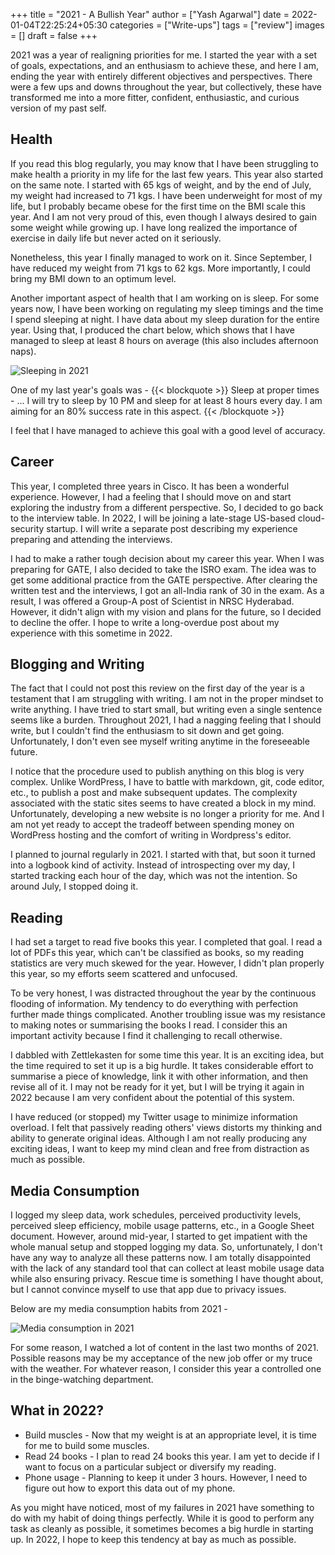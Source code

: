 +++
title = "2021 - A Bullish Year"
author = ["Yash Agarwal"]
date = 2022-01-04T22:25:24+05:30
categories = ["Write-ups"]
tags = ["review"]
images = []
draft = false
+++

2021 was a year of realigning priorities for me. I started the year with a set of goals, expectations, and an enthusiasm to achieve these, and here I am, ending the year with entirely different objectives and perspectives. There were a few ups and downs throughout the year, but collectively, these have transformed me into a more fitter, confident, enthusiastic, and curious version of my past self.

## Health

If you read this blog regularly, you may know that I have been struggling to make health a priority in my life for the last few years. This year also started on the same note. I started with 65 kgs of weight, and by the end of July, my weight had increased to 71 kgs. I have been underweight for most of my life, but I probably became obese for the first time on the BMI scale this year. And I am not very proud of this, even though I always desired to gain some weight while growing up. I have long realized the importance of exercise in daily life but never acted on it seriously.

Nonetheless, this year I finally managed to work on it. Since September, I have reduced my weight from 71 kgs to 62 kgs. More importantly, I could bring my BMI down to an optimum level.

Another important aspect of health that I am working on is sleep. For some years now, I have been working on regulating my sleep timings and the time I spend sleeping at night. I have data about my sleep duration for the entire year. Using that, I produced the chart below, which shows that I have managed to sleep at least 8 hours on average (this also includes afternoon naps).

![Sleeping in 2021](/images/posts/2022-01-04/average_sleep_duration.png "Sleeping in 2021")

One of my last year's goals was -
{{< blockquote >}}
Sleep at proper times - ... I will try to sleep by 10 PM and sleep for at least 8 hours every day. I am aiming for an 80% success rate in this aspect.
{{< /blockquote >}}

I feel that I have managed to achieve this goal with a good level of accuracy.

## Career

This year, I completed three years in Cisco. It has been a wonderful experience. However, I had a feeling that I should move on and start exploring the industry from a different perspective. So, I decided to go back to the interview table. In 2022, I will be joining a late-stage US-based cloud-security startup. I will write a separate post describing my experience preparing and attending the interviews.

I had to make a rather tough decision about my career this year. When I was preparing for GATE, I also decided to take the ISRO exam. The idea was to get some additional practice from the GATE perspective. After clearing the written test and the interviews, I got an all-India rank of 30 in the exam. As a result, I was offered a Group-A post of Scientist in NRSC Hyderabad. However, it didn't align with my vision and plans for the future, so I decided to decline the offer. I hope to write a long-overdue post about my experience with this sometime in 2022.

## Blogging and Writing

The fact that I could not post this review on the first day of the year is a testament that I am struggling with writing. I am not in the proper mindset to write anything. I have tried to start small, but writing even a single sentence seems like a burden. Throughout 2021, I had a nagging feeling that I should write, but I couldn't find the enthusiasm to sit down and get going. Unfortunately, I don't even see myself writing anytime in the foreseeable future.

I notice that the procedure used to publish anything on this blog is very complex. Unlike WordPress, I have to battle with markdown, git, code editor, etc., to publish a post and make subsequent updates. The complexity associated with the static sites seems to have created a block in my mind. Unfortunately, developing a new website is no longer a priority for me. And I am not yet ready to accept the tradeoff between spending money on WordPress hosting and the comfort of writing in Wordpress's editor.

I planned to journal regularly in 2021. I started with that, but soon it turned into a logbook kind of activity. Instead of introspecting over my day, I started tracking each hour of the day, which was not the intention. So around July, I stopped doing it.

## Reading

I had set a target to read five books this year. I completed that goal. I read a lot of PDFs this year, which can't be classified as books, so my reading statistics are very much skewed for the year. However, I didn't plan properly this year, so my efforts seem scattered and unfocused.

To be very honest, I was distracted throughout the year by the continuous flooding of information. My tendency to do everything with perfection further made things complicated. Another troubling issue was my resistance to making notes or summarising the books I read. I consider this an important activity because I find it challenging to recall otherwise.

I dabbled with Zettlekasten for some time this year. It is an exciting idea, but the time required to set it up is a big hurdle. It takes considerable effort to summarise a piece of knowledge, link it with other information, and then revise all of it. I may not be ready for it yet, but I will be trying it again in 2022 because I am very confident about the potential of this system.

I have reduced (or stopped) my Twitter usage to minimize information overload. I felt that passively reading others' views distorts my thinking and ability to generate original ideas. Although I am not really producing any exciting ideas, I want to keep my mind clean and free from distraction as much as possible.

## Media Consumption

I logged my sleep data, work schedules, perceived productivity levels, perceived sleep efficiency, mobile usage patterns, etc., in a Google Sheet document. However, around mid-year, I started to get impatient with the whole manual setup and stopped logging my data. So, unfortunately, I don't have any way to analyze all these patterns now. I am totally disappointed with the lack of any standard tool that can collect at least mobile usage data while also ensuring privacy. Rescue time is something I have thought about, but I cannot convince myself to use that app due to privacy issues.

Below are my media consumption habits from 2021 -

![Media consumption in 2021](/images/posts/2022-01-04/media_consumption_in_2021.png "Media consumption in 2021")

For some reason, I watched a lot of content in the last two months of 2021. Possible reasons may be my acceptance of the new job offer or my truce with the weather. For whatever reason, I consider this year a controlled one in the binge-watching department.

## What in 2022?

- Build muscles - Now that my weight is at an appropriate level, it is time for me to build some muscles.
- Read 24 books - I plan to read 24 books this year. I am yet to decide if I want to focus on a particular subject or diversify my reading.
- Phone usage - Planning to keep it under 3 hours. However, I need to figure out how to export this data out of my phone.

As you might have noticed, most of my failures in 2021 have something to do with my habit of doing things perfectly. While it is good to perform any task as cleanly as possible, it sometimes becomes a big hurdle in starting up. In 2022, I hope to keep this tendency at bay as much as possible.

